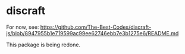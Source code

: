# discraft

For now, see:
https://github.com/The-Best-Codes/discraft-js/blob/8947955b1e719599ac99ee62746ebb7e3b1275e6/README.md

This package is being redone.
